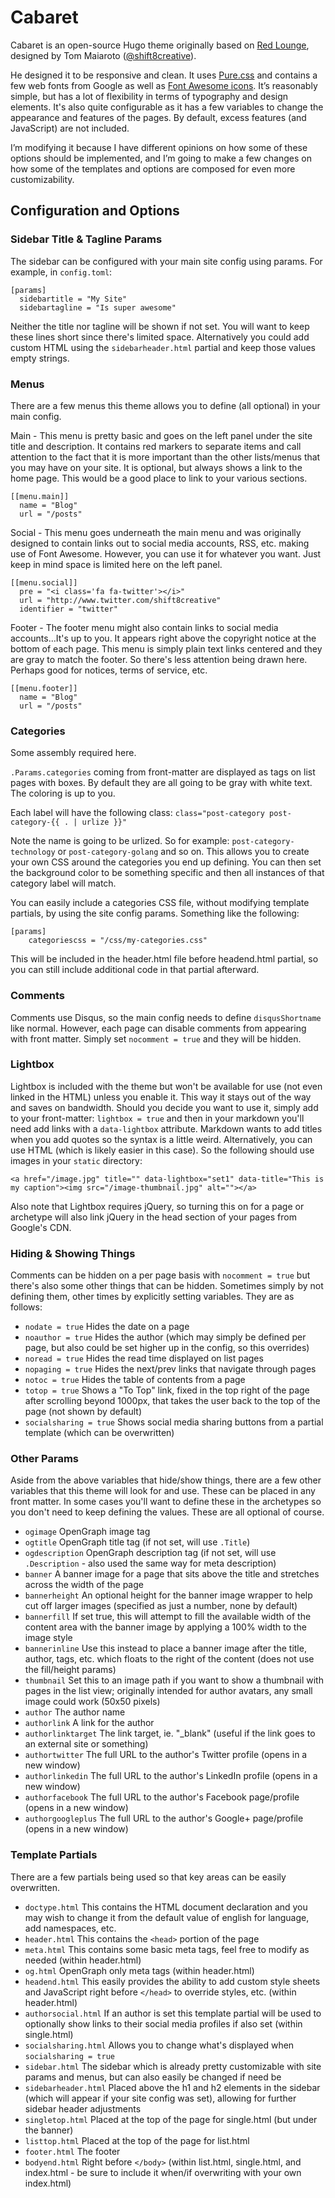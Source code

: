 # Cabaret

Cabaret is an open-source Hugo theme originally based on [Red Lounge][],
designed by Tom Maiaroto ([@shift8creative][]).

He designed it to be responsive and clean. It uses [Pure.css][] and contains a
few web fonts from Google as well as [Font Awesome icons][]. It’s reasonably
simple, but has a lot of flexibility in terms of typography and design
elements. It's also quite configurable as it has a few variables to change the
appearance and features of the pages. By default, excess features (and
JavaScript) are not included.

I’m modifying it because I have different opinions on how some of these options
should be implemented, and I’m going to make a few changes on how some of the
templates and options are composed for even more customizability.

## Configuration and Options

### Sidebar Title & Tagline Params

The sidebar can be configured with your main site config using params. For
example, in `config.toml`:

```
[params]
  sidebartitle = "My Site"
  sidebartagline = "Is super awesome"
```

Neither the title nor tagline will be shown if not set. You will want to keep
these lines short since there's limited space. Alternatively you could add
custom HTML using the `sidebarheader.html` partial and keep those values empty
strings.

### Menus

There are a few menus this theme allows you to define (all optional) in your
main config.

Main - This menu is pretty basic and goes on the left panel under the site
title and description. It contains red markers to separate items and call
attention to the fact that it is more important than the other lists/menus that
you may have on your site. It is optional, but always shows a link to the home
page. This would be a good place to link to your various sections.

```
[[menu.main]]
  name = "Blog"
  url = "/posts"
```


Social - This menu goes underneath the main menu and was originally designed to
contain links out to social media accounts, RSS, etc. making use of Font
Awesome. However, you can use it for whatever you want. Just keep in mind space
is limited here on the left panel.

```
[[menu.social]]
  pre = "<i class='fa fa-twitter'></i>"
  url = "http://www.twitter.com/shift8creative"
  identifier = "twitter"
```

Footer - The footer menu might also contain links to social media
accounts…It's up to you. It appears right above the copyright notice at the
bottom of each page. This menu is simply plain text links centered and they are
gray to match the footer. So there's less attention being drawn here. Perhaps
good for notices, terms of service, etc.

```
[[menu.footer]]
  name = "Blog"
  url = "/posts"
```

### Categories

Some assembly required here.

`.Params.categories` coming from front-matter are displayed as tags on list
pages with boxes. By default they are all going to be gray with white text. The
coloring is up to you.

Each label will have the following class: `class="post-category
post-category-{{ . | urlize }}"`

Note the name is going to be urlized. So for example:
`post-category-technology` or `post-category-golang` and so on. This allows you
to create your own CSS around the categories you end up defining. You can then
set the background color to be something specific and then all instances of
that category label will match.

You can easily include a categories CSS file, without modifying template
partials, by using the site config params. Something like the following:

```
[params]
	categoriescss = "/css/my-categories.css"
```

This will be included in the header.html file before headend.html partial, so
you can still include additional code in that partial afterward.

### Comments

Comments use Disqus, so the main config needs to define `disqusShortname` like
normal. However, each page can disable comments from appearing with front
matter. Simply set `nocomment = true` and they will be hidden.

### Lightbox

Lightbox is included with the theme but won't be available for use (not even
linked in the HTML) unless you enable it. This way it stays out of the way and
saves on bandwidth. Should you decide you want to use it, simply add to your
front-matter: `lightbox = true` and then in your markdown you'll need add links
with a `data-lightbox` attribute. Markdown wants to add titles when you add
quotes so the syntax is a little weird. Alternatively, you can use HTML (which
is likely easier in this case). So the following should use images in your
`static` directory:

```
<a href="/image.jpg" title="" data-lightbox="set1" data-title="This is my caption"><img src="/image-thumbnail.jpg" alt=""></a>
```

Also note that Lightbox requires jQuery, so turning this on for a page or
archetype will also link jQuery in the head section of your pages from Google's
CDN.

### Hiding & Showing Things

Comments can be hidden on a per page basis with `nocomment = true` but there's
also some other things that can be hidden. Sometimes simply by not defining
them, other times by explicitly setting variables. They are as follows:

 - `nodate = true` Hides the date on a page
 - `noauthor = true` Hides the author (which may simply be defined per page, but also could be set higher up in the config, so this overrides)
 - `noread = true` Hides the read time displayed on list pages
 - `nopaging = true` Hides the next/prev links that navigate through pages
 - `notoc = true` Hides the table of contents from a page
 - `totop = true` Shows a "To Top" link, fixed in the top right of the page after scrolling beyond 1000px, that takes the user back to the top of the page (not shown by default)
 - `socialsharing = true` Shows social media sharing buttons from a partial template (which can be overwritten)

### Other Params

 Aside from the above variables that hide/show things, there are a few other variables that this theme will look for and use. These can be placed in any front matter. In some cases
 you'll want to define these in the archetypes so you don't need to keep defining the values. These are all optional of course.

 - `ogimage` OpenGraph image tag
 - `ogtitle` OpenGraph title tag (if not set, will use `.Title`)
 - `ogdescription` OpenGraph description tag (if not set, will use `.Description` - also used the same way for meta description)
 - `banner` A banner image for a page that sits above the title and stretches across the width of the page
 - `bannerheight` An optional height for the banner image wrapper to help cut off larger images (specified as just a number, none by default)
 - `bannerfill` If set true, this will attempt to fill the available width of the content area with the banner image by applying a 100% width to the image style
 - `bannerinline` Use this instead to place a banner image after the title, author, tags, etc. which floats to the right of the content (does not use the fill/height params)
 - `thumbnail` Set this to an image path if you want to show a thumbnail with pages in the list view; originally intended for author avatars, any small image could work (50x50 pixels)
 - `author` The author name
 - `authorlink` A link for the author
 - `authorlinktarget` The link target, ie. "_blank" (useful if the link goes to an external site or something)
 - `authortwitter` The full URL to the author's Twitter profile (opens in a new window)
 - `authorlinkedin` The full URL to the author's LinkedIn profile (opens in a new window)
 - `authorfacebook` The full URL to the author's Facebook page/profile (opens in a new window)
 - `authorgoogleplus` The full URL to the author's Google+ page/profile (opens in a new window)

### Template Partials

There are a few partials being used so that key areas can be easily overwritten.

 - `doctype.html` This contains the HTML document declaration and you may wish to change it from the default value of english for language, add namespaces, etc.
 - `header.html` This contains the `<head>` portion of the page
 - `meta.html` This contains some basic meta tags, feel free to modify as needed (within header.html)
 - `og.html` OpenGraph only meta tags (within header.html)
 - `headend.html` This easily provides the ability to add custom style sheets and JavaScript right before `</head>` to override styles, etc. (within header.html)
 - `authorsocial.html` If an author is set this template partial will be used to optionally show links to their social media profiles if also set (within single.html)
 - `socialsharing.html` Allows you to change what's displayed when `socialsharing = true`
 - `sidebar.html` The sidebar which is already pretty customizable with site params and menus, but can also easily be changed if need be
 - `sidebarheader.html` Placed above the h1 and h2 elements in the sidebar (which will appear if your site config was set), allowing for further sidebar header adjustments
 - `singletop.html` Placed at the top of the page for single.html (but under the banner)
 - `listtop.html` Placed at the top of the page for list.html
 - `footer.html` The footer
 - `bodyend.html` Right before `</body>` (within list.html, single.html, and index.html - be sure to include it when/if overwriting with your own index.html)

 [Red Lounge]: https://github.com/tmaiaroto/hugo-redlounge
 [@shift8creative]: https://www.twitter.com/shift8creative
 [Pure.css]: http://purecss.io/
 [Font Awesome icons]: https://fortawesome.github.io/Font-Awesome/
